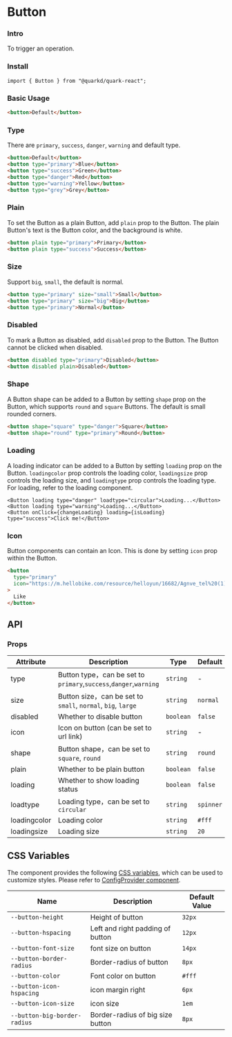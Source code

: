 # Button

### Intro

To trigger an operation.

### Install

```tsx
import { Button } from "@quarkd/quark-react";
```

### Basic Usage

```html
<button>Default</button>
```

### Type

There are `primary`, `success`, `danger`, `warning` and default type.

```html
<button>Default</button>
<button type="primary">Blue</button>
<button type="success">Green</button>
<button type="danger">Red</button>
<button type="warning">Yellow</button>
<button type="grey">Grey</button>
```

### Plain

To set the Button as a plain Button, add `plain` prop to the Button. The plain Button's text is the Button color, and the background is white.

```html
<button plain type="primary">Primary</button>
<button plain type="success">Success</button>
```

### Size

Support `big`, `small`, the default is normal.

```html
<button type="primary" size="small">Small</button>
<button type="primary" size="big">Big</button>
<button type="primary">Normal</button>
```

### Disabled

To mark a Button as disabled, add `disabled` prop to the Button. The Button cannot be clicked when disabled.

```html
<button disabled type="primary">Disabled</button>
<button disabled plain>Disabled</button>
```

### Shape

A Button shape can be added to a Button by setting `shape` prop on the Button, which supports `round` and `square` Buttons. The default is small rounded corners.

```html
<button shape="square" type="danger">Square</button>
<button shape="round" type="primary">Round</button>
```

### Loading

A loading indicator can be added to a Button by setting `loading` prop on the Button. `loadingcolor` prop controls the loading color, `loadingsize` prop controls the loading size, and `loadingtype` prop controls the loading type. For loading, refer to the loading component.

```tsx
<Button loading type="danger" loadtype="circular">Loading...</Button>
<Button loading type="warning">Loading...</Button>
<Button onClick={changeLoading} loading={isLoading} type="success">Click me!</Button>
```

### Icon

Button components can contain an Icon. This is done by setting `icon` prop within the Button.

```html
<button
  type="primary"
  icon="https://m.hellobike.com/resource/helloyun/16682/Agnve_tel%20(1).png"
>
  Like
</button>
```

## API

### Props

| Attribute    | Description                                                       | Type      | Default   |
| ------------ | ----------------------------------------------------------------- | --------- | --------- |
| type         | Button type，can be set to `primary`,`success`,`danger`,`warning` | `string`  | -         |
| size         | Button size，can be set to `small`, `normal`, `big`, `large`      | `string`  | `normal`  |
| disabled     | Whether to disable button                                         | `boolean` | `false`   |
| icon         | Icon on button (can be set to url link)                           | `string`  | -         |
| shape        | Button shape，can be set to `square`, `round`                     | `string`  | `round`   |
| plain        | Whether to be plain button                                        | `boolean` | `false `  |
| loading      | Whether to show loading status                                    | `boolean` | `false`   |
| loadtype     | Loading type，can be set to `circular`                            | `string`  | `spinner` |
| loadingcolor | Loading color                                                     | `string`  | `#fff`    |
| loadingsize  | Loading size                                                      | `string`  | `20`      |

## CSS Variables

The component provides the following [CSS variables](https://developer.mozilla.org/zh-CN/docs/Web/CSS/Using_CSS_custom_properties), which can be used to customize styles. Please refer to [ConfigProvider component](#/zh-CN/guide/theme).

| Name                         | Description                      | Default Value |
| ---------------------------- | -------------------------------- | ------------- |
| `--button-height`            | Height of button                 | `32px`        |
| `--button-hspacing`          | Left and right padding of button | `12px`        |
| `--button-font-size`         | font size on button              | `14px`        |
| `--button-border-radius`     | Border-radius of button          | `8px`         |
| `--button-color`             | Font color on button             | `#fff`        |
| `--button-icon-hspacing`     | icon margin right                | `6px`         |
| `--button-icon-size`         | icon size                        | `1em`         |
| `--button-big-border-radius` | Border-radius of big size button | `8px`         |
